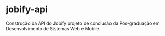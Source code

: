 # jobify-api
Construção da API do Jobify projeto de conclusão da Pós-graduação em Desenvolvimento de Sistemas Web e Mobile.
